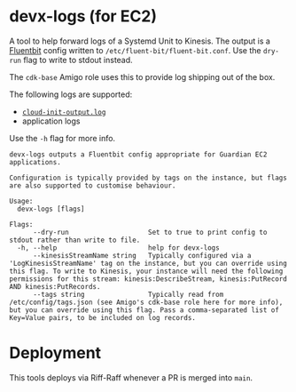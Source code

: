 # devx-logs (for EC2)

A tool to help forward logs of a Systemd Unit to Kinesis. The output
is a [Fluentbit](https://docs.fluentbit.io/manual/) config written to
`/etc/fluent-bit/fluent-bit.conf`. Use the `dry-run` flag to write to stdout
instead.

The `cdk-base` Amigo role uses this to provide log shipping out of the box.

The following logs are supported:

* [`cloud-init-output.log`](https://docs.aws.amazon.com/AWSEC2/latest/UserGuide/user-data.html#user-data-shell-scripts)
* application logs

Use the `-h` flag for more info.

```
devx-logs outputs a Fluentbit config appropriate for Guardian EC2 applications.

Configuration is typically provided by tags on the instance, but flags are also supported to customise behaviour.

Usage:
  devx-logs [flags]

Flags:
      --dry-run                    Set to true to print config to stdout rather than write to file.
  -h, --help                       help for devx-logs
      --kinesisStreamName string   Typically configured via a 'LogKinesisStreamName' tag on the instance, but you can override using this flag. To write to Kinesis, your instance will need the following permissions for this stream: kinesis:DescribeStream, kinesis:PutRecord AND kinesis:PutRecords.
      --tags string                Typically read from /etc/config/tags.json (see Amigo's cdk-base role here for more info), but you can override using this flag. Pass a comma-separated list of Key=Value pairs, to be included on log records.
```

# Deployment

This tools deploys via Riff-Raff whenever a PR is merged into `main`.
